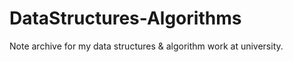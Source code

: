 # DataStructures-Algorithms
Note archive for my data structures &amp; algorithm work at university.
